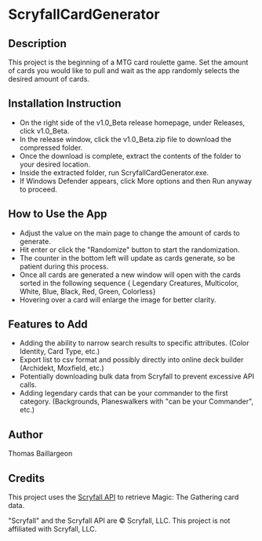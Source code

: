 # ScryfallCardGenerator

## Description
This project is the beginning of a MTG card roulette game. Set the amount of cards you would like to pull and wait as the app randomly selects the desired amount of cards.

## Installation Instruction
- On the right side of the v1.0_Beta release homepage, under Releases, click v1.0_Beta.
- In the release window, click the v1.0_Beta.zip file to download the compressed folder.
- Once the download is complete, extract the contents of the folder to your desired location.
- Inside the extracted folder, run ScryfallCardGenerator.exe.
- If Windows Defender appears, click More options and then Run anyway to proceed.

## How to Use the App
- Adjust the value on the main page to change the amount of cards to generate.
- Hit enter or click the "Randomize" button to start the randomization.
- The counter in the bottom left will update as cards generate, so be patient during this process.
- Once all cards are generated a new window will open with the cards sorted in the following sequence
        { Legendary Creatures, Multicolor, White, Blue, Black, Red, Green, Colorless}
- Hovering over a card will enlarge the image for better clarity.

## Features to Add
- Adding the ability to narrow search results to specific attributes. (Color Identity, Card Type, etc.)
- Export list to csv format and possibly directly into online deck builder (Archidekt, Moxfield, etc.)
- Potentially downloading bulk data from Scryfall to prevent excessive API calls.
- Adding legendary cards that can be your commander to the first category. (Backgrounds, Planeswalkers with "can be your Commander", etc.)

## Author
Thomas Baillargeon

## Credits
This project uses the [Scryfall API](https://scryfall.com/docs/api) to retrieve Magic: The Gathering card data. 

"Scryfall" and the Scryfall API are © Scryfall, LLC. This project is not affiliated with Scryfall, LLC.
